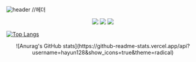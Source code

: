 
![header](https://capsule-render.vercel.app/api?type=slice&color=auto&height=250&section=puter&text=capsule%20render&fontSize=80)
//헤더

  <div align=center><img src="https://img.shields.io/badge/C-A8B9CC?style=flat&logo=C&logoColor=white"/> <img src="https://img.shields.io/badge/Python-3776AB?style=flat&logo=Python&logoColor=white"/> <img src="https://img.shields.io/badge/Java-007396?style=flat&logo=Java&logoColor=white" /></div>


[![Top Langs](https://github-readme-stats.vercel.app/api/top-langs/?username=hayun128&langs_count=8)](https://github.com/hayun128/github-readme-stats)


 <div align=center> ![Anurag's GitHub stats](https://github-readme-stats.vercel.app/api?username=hayun128&show_icons=true&theme=radical)</div>

